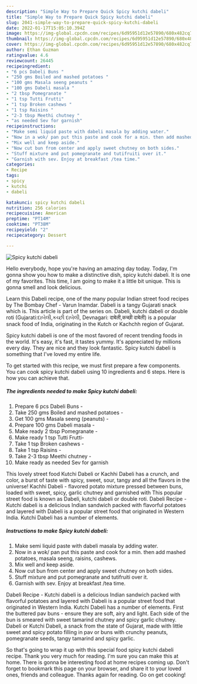 ```yaml
---
description: "Simple Way to Prepare Quick Spicy kutchi dabeli"
title: "Simple Way to Prepare Quick Spicy kutchi dabeli"
slug: 2041-simple-way-to-prepare-quick-spicy-kutchi-dabeli
date: 2022-01-17T15:05:10.394Z
image: https://img-global.cpcdn.com/recipes/6d95951d12e57890/680x482cq70/spicy-kutchi-dabeli-recipe-main-photo.jpg
thumbnail: https://img-global.cpcdn.com/recipes/6d95951d12e57890/680x482cq70/spicy-kutchi-dabeli-recipe-main-photo.jpg
cover: https://img-global.cpcdn.com/recipes/6d95951d12e57890/680x482cq70/spicy-kutchi-dabeli-recipe-main-photo.jpg
author: Ethan Guzman
ratingvalue: 4.6
reviewcount: 26445
recipeingredient:
- "6 pcs Dabeli Buns "
- "250 gms Boiled and mashed potatoes "
- "100 gms Masala seeng peanuts "
- "100 gms Dabeli masala "
- "2 tbsp Pomegranate "
- "1 tsp Tutti Frutti"
- "1 tsp Broken cashews "
- "1 tsp Raisins "
- "2-3 tbsp Meethi chutney "
- "as needed Sev for garnish"
recipeinstructions:
- "Make semi liquid paste with dabeli masala by adding water."
- "Now in a wok/ pan put this paste and cook for a min. then add mashed potatoes, masala seeng, raisins, cashews."
- "Mix well and keep aside."
- "Now cut bun from center and apply sweet chutney on both sides."
- "Stuff mixture and put pomegranate and tutifruiti over it."
- "Garnish with sev. Enjoy at breakfast /tea time."
categories:
- Recipe
tags:
- spicy
- kutchi
- dabeli

katakunci: spicy kutchi dabeli 
nutrition: 256 calories
recipecuisine: American
preptime: "PT14M"
cooktime: "PT38M"
recipeyield: "2"
recipecategory: Dessert

---
```



![Spicy kutchi dabeli](https://img-global.cpcdn.com/recipes/6d95951d12e57890/680x482cq70/spicy-kutchi-dabeli-recipe-main-photo.jpg)

Hello everybody, hope you're having an amazing day today. Today, I'm gonna show you how to make a distinctive dish, spicy kutchi dabeli. It is one of my favorites. This time, I am going to make it a little bit unique. This is gonna smell and look delicious.

Learn this Dabeli recipe, one of the many popular Indian street food recipes by The Bombay Chef - Varun Inamdar. Dabeli is a tangy Gujarati snack which is. This article is part of the series on. Dabeli, kutchi dabeli or double roti (Gujarati:દાબેલી,કચ્છી દાબેલી, Devnagari: दाबेली,कच्छी दाबेली) is a popular snack food of India, originating in the Kutch or Kachchh region of Gujarat.

Spicy kutchi dabeli is one of the most favored of recent trending foods in the world. It's easy, it's fast, it tastes yummy. It's appreciated by millions every day. They are nice and they look fantastic. Spicy kutchi dabeli is something that I've loved my entire life.


To get started with this recipe, we must first prepare a few components. You can cook spicy kutchi dabeli using 10 ingredients and 6 steps. Here is how you can achieve that.

<!--inarticleads1-->

##### The ingredients needed to make Spicy kutchi dabeli:

1. Prepare 6 pcs Dabeli Buns -
1. Take 250 gms Boiled and mashed potatoes -
1. Get 100 gms Masala seeng (peanuts) -
1. Prepare 100 gms Dabeli masala -
1. Make ready 2 tbsp Pomegranate -
1. Make ready 1 tsp Tutti Frutti-
1. Take 1 tsp Broken cashews -
1. Take 1 tsp Raisins -
1. Take 2-3 tbsp Meethi chutney -
1. Make ready as needed Sev for garnish


This lovely street food Kutchi Dabeli or Kachhi Dabeli has a crunch, and color, a burst of taste with spicy, sweet, sour, tangy and all the flavors in the universe! Kachhi Dabeli - flavored potato mixture pressed between buns, loaded with sweet, spicy, garlic chutney and garnished with This popular street food is known as Dabeli, kutchi dabeli or double roti. Dabeli Recipe - Kutchi dabeli is a delicious Indian sandwich packed with flavorful potatoes and layered with Dabeli is a popular street food that originated in Western India. Kutchi Dabeli has a number of elements. 

<!--inarticleads2-->

##### Instructions to make Spicy kutchi dabeli:

1. Make semi liquid paste with dabeli masala by adding water.
1. Now in a wok/ pan put this paste and cook for a min. then add mashed potatoes, masala seeng, raisins, cashews.
1. Mix well and keep aside.
1. Now cut bun from center and apply sweet chutney on both sides.
1. Stuff mixture and put pomegranate and tutifruiti over it.
1. Garnish with sev. Enjoy at breakfast /tea time.


Dabeli Recipe - Kutchi dabeli is a delicious Indian sandwich packed with flavorful potatoes and layered with Dabeli is a popular street food that originated in Western India. Kutchi Dabeli has a number of elements. First the buttered pav buns - ensure they are soft, airy and light. Each side of the bun is smeared with sweet tamarind chutney and spicy garlic chutney. Dabeli or Kutchi Dabeli, a snack from the state of Gujarat, made with little sweet and spicy potato filling in pav or buns with crunchy peanuts, pomegranate seeds, tangy tamarind and spicy garlic. 

So that's going to wrap it up with this special food spicy kutchi dabeli recipe. Thank you very much for reading. I'm sure you can make this at home. There is gonna be interesting food at home recipes coming up. Don't forget to bookmark this page on your browser, and share it to your loved ones, friends and colleague. Thanks again for reading. Go on get cooking!
